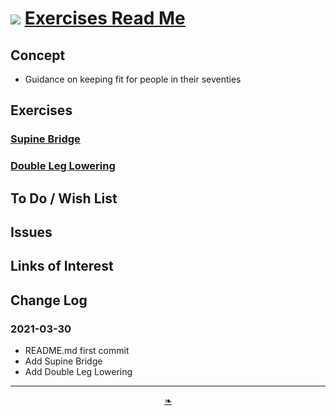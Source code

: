 # [![](https://heretics-sf.github.io/lib/assets/icons/mark-github.svg )](https://github.com/heretics-sf/heretics-sf.github.io/tree/master/sandbox/exercises/README.md ) [Exercises Read Me]( https://github.com/heretics-sf/heretics-sf.github.io/tree/master/sandbox/exercises )

<!--  @@@
<div style=height:300px;overflow:hidden;width:100%;resize:both; ><iframe src=https://heretics-sf.github.io/ height=100% width=100% ></iframe></div>
_Templatee_

### Full Screen: [Template]( https://heretics-sf.github.io/ )
@@@  -->


## Concept

* Guidance on keeping fit for people in their seventies

## Exercises

### [Supine Bridge]( #supine-bridge.md )

### [Double Leg Lowering]( #double-leg-lowering.md )

## To Do / Wish List


## Issues


## Links of Interest


## Change Log

### 2021-03-30

* README.md first commit
* Add Supine Bridge
* Add Double Leg Lowering

***

<center><a href=javascript:window.scrollTo(0,0); class=aDingbat title="Scroll to top" > ❧ </a></center>

